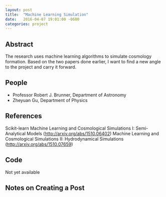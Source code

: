 ```yaml
---
layout: post
title:  "Machine Learning Simulation"
date:   2016-04-07 19:01:00 -0600
categories: project
---
```

## Abstract

The research uses machine learning algorithms to simulate cosmology formation. Based on the two papers done earlier, I want to find a new angle to the project and carry it forward.

## People

* Professor Robert J. Brunner, Department of Astronomy 
* Zheyuan Gu, Department of Physics

## References

Scikit-learn
Machine Learning and Cosmological Simulations I: Semi-Analytical Models (http://arxiv.org/abs/1510.06402)
Machine Learning and Cosmological Simulations II: Hydrodynamical Simulations (http://arxiv.org/abs/1510.07659)

## Code

Not yet available

## Notes on Creating a Post
